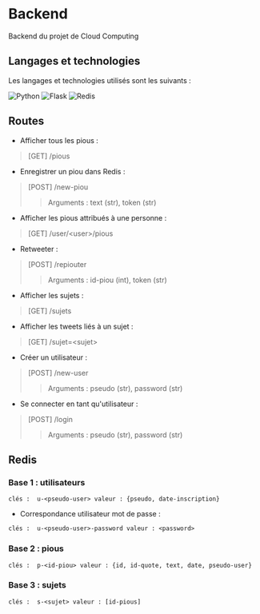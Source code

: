 # Backend

Backend du projet de Cloud Computing

## Langages et technologies

Les langages et technologies utilisés sont les suivants :

![Python](https://img.shields.io/badge/Python-3776AB?style=for-the-badge&logo=python&logoColor=white)
![Flask](https://img.shields.io/badge/Flask-000000?style=for-the-badge&logo=flask&logoColor=white)
![Redis](https://img.shields.io/badge/redis-%23DD0031.svg?&style=for-the-badge&logo=redis&logoColor=white)

## Routes

* Afficher tous les pious :

> [GET] /pious

* Enregistrer un piou dans Redis :

> [POST] /new-piou
>> Arguments : text (str), token (str)

* Afficher les pious attribués à une personne :

> [GET] /user/\<user>/pious

* Retweeter :

> [POST] /repiouter
>> Arguments : id-piou (int), token (str)

* Afficher les sujets :

> [GET] /sujets

* Afficher les tweets liés à un sujet :

> [GET] /sujet=\<sujet>

* Créer un utilisateur :

> [POST] /new-user
>> Arguments : pseudo (str), password (str)

* Se connecter en tant qu'utilisateur :

> [POST] /login
>> Arguments : pseudo (str), password (str)

## Redis

### Base 1 : utilisateurs

```none
clés :  u-<pseudo-user> valeur : {pseudo, date-inscription}
```

* Correspondance utilisateur mot de passe :

```none
clés :  u-<pseudo-user>-password valeur : <password>
```

### Base 2 : pious

```none
clés :  p-<id-piou> valeur : {id, id-quote, text, date, pseudo-user}
```

### Base 3 : sujets

```none
clés :  s-<sujet> valeur : [id-pious]
```
